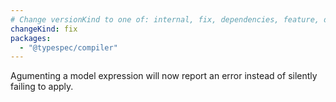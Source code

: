 ```yaml
---
# Change versionKind to one of: internal, fix, dependencies, feature, deprecation, breaking
changeKind: fix
packages:
  - "@typespec/compiler"
---
```


Agumenting a model expression will now report an error instead of silently failing to apply.
